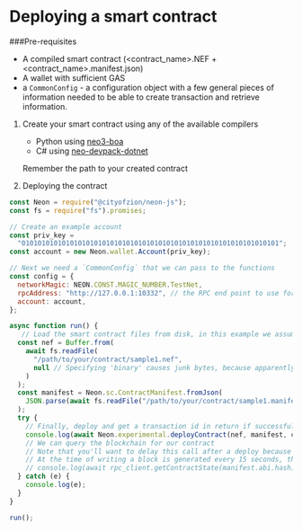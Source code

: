 # Deploying a smart contract
###Pre-requisites
* A compiled smart contract (<contract_name>.NEF + <contract_name>.manifest.json)
* A wallet with sufficient GAS
* a `CommonConfig` - a configuration object with a few general pieces of information needed to be able to create transaction and retrieve information.

1. Create your smart contract using any of the available compilers
   * Python using [neo3-boa](https://github.com/CityOfZion/neo3-boa)
   * C# using [neo-devpack-dotnet](https://docs.neo.org/v3/docs/en-us/sc/gettingstarted/develop.html)

   Remember the path to your created contract

2. Deploying the contract
```javascript
const Neon = require("@cityofzion/neon-js");
const fs = require("fs").promises;

// Create an example account
const priv_key =
  "0101010101010101010101010101010101010101010101010101010101010101";
const account = new Neon.wallet.Account(priv_key);

// Next we need a `CommonConfig` that we can pass to the functions
const config = {
  networkMagic: NEON.CONST.MAGIC_NUMBER.TestNet,
  rpcAddress: "http://127.0.0.1:10332", // the RPC end point to use for retrieving information and sending the transaction to the network
  account: account,
};

async function run() {
   // Load the smart contract files from disk, in this example we assume the contract is named "sample1"
  const nef = Buffer.from(
    await fs.readFile(
      "/path/to/your/contract/sample1.nef",
      null // Specifying 'binary' causes junk bytes, because apparently it is an alias for 'latin1' *crazy*
    )
  );
  const manifest = Neon.sc.ContractManifest.fromJson(
    JSON.parse(await fs.readFile("/path/to/your/contract/sample1.manifest.json"))
  );
  try {
    // Finally, deploy and get a transaction id in return if successful
    console.log(await Neon.experimental.deployContract(nef, manifest, config));
    // We can query the blockchain for our contract
    // Note that you'll want to delay this call after a deploy because the deploy transaction will first have to be processed.
    // At the time of writing a block is generated every 15 seconds, thus the following call might will fail until it is processed.
    // console.log(await rpc_client.getContractState(manifest.abi.hash));
  } catch (e) {
    console.log(e);
  }
}

run();
```
